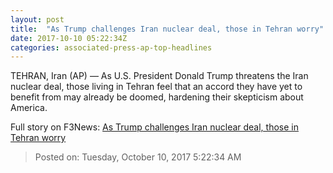 ```yaml
---
layout: post
title:  "As Trump challenges Iran nuclear deal, those in Tehran worry"
date: 2017-10-10 05:22:34Z
categories: associated-press-ap-top-headlines
---
```


TEHRAN, Iran (AP) — As U.S. President Donald Trump threatens the Iran nuclear deal, those living in Tehran feel that an accord they have yet to benefit from may already be doomed, hardening their skepticism about America.


Full story on F3News: [As Trump challenges Iran nuclear deal, those in Tehran worry](http://www.f3nws.com/n/2ajzrC)

> Posted on: Tuesday, October 10, 2017 5:22:34 AM
